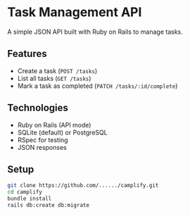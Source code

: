 # Task Management API

A simple JSON API built with Ruby on Rails to manage tasks.

## Features

- Create a task (`POST /tasks`)
- List all tasks (`GET /tasks`)
- Mark a task as completed (`PATCH /tasks/:id/complete`)

## Technologies

- Ruby on Rails (API mode)
- SQLite (default) or PostgreSQL
- RSpec for testing
- JSON responses

## Setup

```bash
git clone https://github.com/....../camplify.git
cd camplify
bundle install
rails db:create db:migrate
